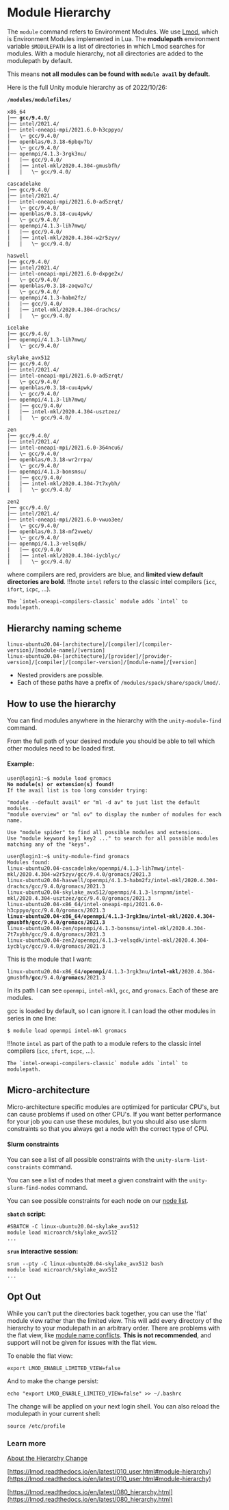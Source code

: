 # Module Hierarchy #

The <red>`module`</red> command refers to Environment Modules. We use [Lmod](https://lmod.readthedocs.io/en/latest/index.html), which is Environment Modules implemented in Lua. The **modulepath** environment variable `$MODULEPATH` is a list of directories in which Lmod searches for modules. With a module hierarchy, not all directories are added to the modulepath by default.

This means **not all modules can be found with <red>`module avail`</red> by default.**

Here is the full Unity module hierarchy as of 2022/10/26:
<pre><code><strong>/modules/modulefiles/</strong>

x86_64
|── <strong><red>gcc</red>/9.4.0/</strong>
|── <red>intel</red>/2021.4/
|── <blue>intel-oneapi-mpi</blue>/2021.6.0-h3cppyo/
|   \─ <red>gcc</red>/9.4.0/
|── <blue>openblas</blue>/0.3.18-6pbqv7b/
|   \─ <red>gcc</red>/9.4.0/
|── <blue>openmpi</blue>/4.1.3-3rgk3nu/
|   |── <red>gcc</red>/9.4.0/
|   |── <blue>intel-mkl</blue>/2020.4.304-gmusbfh/
|   |   \─ <red>gcc</red>/9.4.0/

cascadelake
|── <red>gcc</red>/9.4.0/
|── <red>intel</red>/2021.4/
|── <blue>intel-oneapi-mpi</blue>/2021.6.0-ad5zrqt/
|   \─ <red>gcc</red>/9.4.0/
|── <blue>openblas</blue>/0.3.18-cuu4pwk/
|   \─ <red>gcc</red>/9.4.0/
|── <blue>openmpi</blue>/4.1.3-lih7mwq/
|   |── <red>gcc</red>/9.4.0/
|   |── <blue>intel-mkl</blue>/2020.4.304-w2r5zyv/
|   |   \─ <red>gcc</red>/9.4.0/

haswell
|── <red>gcc</red>/9.4.0/
|── <red>intel</red>/2021.4/
|── <blue>intel-oneapi-mpi</blue>/2021.6.0-dxpge2x/
|   \─ <red>gcc</red>/9.4.0/
|── <blue>openblas</blue>/0.3.18-zoqwa7c/
|   \─ <red>gcc</red>/9.4.0/
|── <blue>openmpi</blue>/4.1.3-habm2fz/
|   |── <red>gcc</red>/9.4.0/
|   |── <blue>intel-mkl</blue>/2020.4.304-drachcs/
|   |   \─ <red>gcc</red>/9.4.0/

icelake
|── <red>gcc</red>/9.4.0/
|── <blue>openmpi</blue>/4.1.3-lih7mwq/
|   \─ <red>gcc</red>/9.4.0/

skylake_avx512
|── <red>gcc</red>/9.4.0/
|── <red>intel</red>/2021.4/
|── <blue>intel-oneapi-mpi</blue>/2021.6.0-ad5zrqt/
|   \─ <red>gcc</red>/9.4.0/
|── <blue>openblas</blue>/0.3.18-cuu4pwk/
|   \─ <red>gcc</red>/9.4.0/
|── <blue>openmpi</blue>/4.1.3-lih7mwq/
|   |── <red>gcc</red>/9.4.0/
|   |── <blue>intel-mkl</blue>/2020.4.304-usztzez/
|   |   \─ <red>gcc</red>/9.4.0/

zen
|── <red>gcc</red>/9.4.0/
|── <red>intel</red>/2021.4/
|── <blue>intel-oneapi-mpi</blue>/2021.6.0-364ncu6/
|   \─ <red>gcc</red>/9.4.0/
|── <blue>openblas</blue>/0.3.18-wr2rrpa/
|   \─ <red>gcc</red>/9.4.0/
|── <blue>openmpi</blue>/4.1.3-bonsmsu/
|   |── <red>gcc</red>/9.4.0/
|   |── <blue>intel-mkl</blue>/2020.4.304-7t7xybh/
|   |   \─ <red>gcc</red>/9.4.0/

zen2
|── <red>gcc</red>/9.4.0/
|── <red>intel</red>/2021.4/
|── <blue>intel-oneapi-mpi</blue>/2021.6.0-vwuo3ee/
|   \─ <red>gcc</red>/9.4.0/
|── <blue>openblas</blue>/0.3.18-mf2vweb/
|   \─ <red>gcc</red>/9.4.0/
|── <blue>openmpi</blue>/4.1.3-velsqdk/
|   |── <red>gcc</red>/9.4.0/
|   |── <blue>intel-mkl</blue>/2020.4.304-iycblyc/
|   |   \─ <red>gcc</red>/9.4.0/
</code></pre>
where <red>compilers are red</red>, <blue>providers are blue</blue>, and **limited view default directories are bold**.
!!!note
    `intel` refers to the classic intel compilers (`icc`, `ifort`, `icpc`, ...).

    The `intel-oneapi-compilers-classic` module adds `intel` to modulepath.

## Hierarchy naming scheme ##
<pre><code>linux-ubuntu20.04-[architecture]/[compiler]/[compiler-version]/<red>[module-name]/[version]</red>
linux-ubuntu20.04-[architecture]/[provider]/[provider-version]/[compiler]/[compiler-version]/<red>[module-name]/[version]</red>
</code></pre>

* Nested providers are possible.
* Each of these paths have a prefix of `/modules/spack/share/spack/lmod/`.

## How to use the hierarchy ##
You can find modules anywhere in the hierarchy with the <red>`unity-module-find`</red> command.

From the full path of your desired module you should be able to tell which other modules need to be loaded first.

#### Example: ####
<pre><code>user@login1:~$ module load gromacs
<strong><red>No module(s) or extension(s) found!</red></strong>
If the avail list is too long consider trying:

"module --default avail" or "ml -d av" to just list the default modules.
"module overview" or "ml ov" to display the number of modules for each name.

Use "module spider" to find all possible modules and extensions.
Use "module keyword key1 key2 ..." to search for all possible modules matching any of the "keys".
</code></pre>

<pre><code>user@login1:~$ unity-module-find gromacs
Modules found:
linux-ubuntu20.04-cascadelake/openmpi/4.1.3-lih7mwq/intel-mkl/2020.4.304-w2r5zyv/gcc/9.4.0/<red>gromacs/2021.3</red>
linux-ubuntu20.04-haswell/openmpi/4.1.3-habm2fz/intel-mkl/2020.4.304-drachcs/gcc/9.4.0/<red>gromacs/2021.3</red>
linux-ubuntu20.04-skylake_avx512/openmpi/4.1.3-lsrnpnm/intel-mkl/2020.4.304-usztzez/gcc/9.4.0/<red>gromacs/2021.3</red>
linux-ubuntu20.04-x86_64/intel-oneapi-mpi/2021.6.0-h3cppyo/gcc/9.4.0/<red>gromacs/2021.3</red>
<strong>linux-ubuntu20.04-x86_64/openmpi/4.1.3-3rgk3nu/intel-mkl/2020.4.304-gmusbfh/gcc/9.4.0/<red>gromacs/2021.3</red></strong>
linux-ubuntu20.04-zen/openmpi/4.1.3-bonsmsu/intel-mkl/2020.4.304-7t7xybh/gcc/9.4.0/<red>gromacs/2021.3</red>
linux-ubuntu20.04-zen2/openmpi/4.1.3-velsqdk/intel-mkl/2020.4.304-iycblyc/gcc/9.4.0/<red>gromacs/2021.3</red>
</code></pre>

This is the module that I want:
<pre><code>linux-ubuntu20.04-x86_64/<strong>openmpi</strong>/4.1.3-3rgk3nu/<strong>intel-mkl</strong>/2020.4.304-gmusbfh/<strong>gcc</strong>/9.4.0/<strong>gromacs</strong>/2021.3
</code></pre>
In its path I can see `openmpi`, `intel-mkl`, `gcc`, and `gromacs`. Each of these are modules.

gcc is loaded by default, so I can ignore it. I can load the other modules in series in one line:
```
$ module load openmpi intel-mkl gromacs
```

!!!note
    `intel` as part of the path to a module refers to the classic intel compilers (`icc`, `ifort`, `icpc`, ...).

    The `intel-oneapi-compilers-classic` module adds `intel` to modulepath.


## Micro-architecture ##

Micro-architecture specific modules are optimized for particular CPU's, but can cause problems if used on other CPU's. If you want better performance for your job you can use these modules, but you should also use slurm constraints so that you always get a node with the correct type of CPU.

#### Slurm constraints ####
You can see a list of all possible constraints with the <red>`unity-slurm-list-constraints`</red> command.

You can see a list of nodes that meet a given constraint with the <red>`unity-slurm-find-nodes`</red> command.

You can see possible constraints for each node on our [node list](../technical/nodelist.md).

**`sbatch` script:**
```
#SBATCH -C linux-ubuntu20.04-skylake_avx512
module load microarch/skylake_avx512
...
```

**`srun` interactive session:**
```
srun --pty -C linux-ubuntu20.04-skylake_avx512 bash
module load microarch/skylake_avx512
...
```

## Opt Out ##
While you can't put the directories back together, you can use the 'flat' module view rather than the limited view. This will add every directory of the hierarchy to your modulepath in an arbitrary order. There are problems with the flat view, like [module name conflicts](../hierarchy-change.md#module-name-conflicts). **This is not recommended**, and support will not be given for issues with the flat view.

To enable the flat view:
```
export LMOD_ENABLE_LIMITED_VIEW=false
```
And to make the change persist:
```
echo "export LMOD_ENABLE_LIMITED_VIEW=false" >> ~/.bashrc
```
The change will be applied on your next login shell. You can also reload the modulepath in your current shell:
```
source /etc/profile
```


### Learn more ###
[About the Hierarchy Change](../hierarchy-change.md)

[https://lmod.readthedocs.io/en/latest/010_user.html#module-hierarchy](https://lmod.readthedocs.io/en/latest/010_user.html#module-hierarchy)

[https://lmod.readthedocs.io/en/latest/080_hierarchy.html](https://lmod.readthedocs.io/en/latest/080_hierarchy.html)
